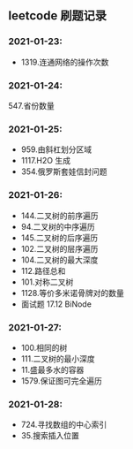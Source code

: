 ## leetcode 刷题记录

### 2021-01-23:

- 1319.连通网络的操作次数

### 2021-01-24:

547.省份数量

### 2021-01-25:

- 959.由斜杠划分区域
- 1117.H2O 生成
- 354.俄罗斯套娃信封问题

### 2021-01-26:

- 144.二叉树的前序遍历
- 94.二叉树的中序遍历
- 145.二叉树的后序遍历
- 102.二叉树的层序遍历
- 104.二叉树的最大深度
- 112.路径总和
- 101.对称二叉树
- 1128.等价多米诺骨牌对的数量
- 面试题 17.12 BiNode

### 2021-01-27:

- 100.相同的树
- 111.二叉树的最小深度
- 11.盛最多水的容器
- 1579.保证图可完全遍历

### 2021-01-28:

- 724.寻找数组的中心索引
- 35.搜索插入位置
